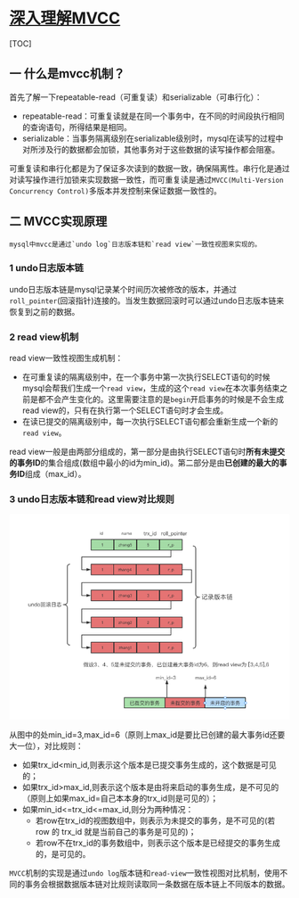 # [深入理解MVCC](../README.md)

[TOC]

## 一 什么是mvcc机制？

首先了解一下repeatable-read（可重复读）和serializable（可串行化）：

+ repeatable-read：可重复读就是在同一个事务中，在不同的时间段执行相同的查询语句，所得结果是相同。
+ serializable：当事务隔离级别在serializable级别时，mysql在读写的过程中对所涉及行的数据都会加锁，其他事务对于这些数据的读写操作都会阻塞。

可重复读和串行化都是为了保证多次读到的数据一致，确保隔离性。串行化是通过对读写操作进行加锁来实现数据一致性，而可重复读是通过`MVCC(Multi-Version Concurrency Control)`多版本并发控制来保证数据一致性的。

## 二 MVCC实现原理

 	mysql中mvcc是通过`undo log`日志版本链和`read view`一致性视图来实现的。

### 1 undo日志版本链

​	undo日志版本链是mysql记录某个时间历次被修改的版本，并通过`roll_pointer`(回滚指针)连接的。当发生数据回滚时可以通过undo日志版本链来恢复到之前的数据。

### 2 read view机制

read view一致性视图生成机制：

+ 在可重复读的隔离级别中，在一个事务中第一次执行SELECT语句的时候mysql会帮我们生成一个`read view`，生成的这个`read view`在本次事务结束之前是都不会产生变化的。这里需要注意的是`begin`开启事务的时候是不会生成read view的，只有在执行第一个SELECT语句时才会生成。
+ 在读已提交的隔离级别中，每一次执行SELECT语句都会重新生成一个新的`read view`。

read view一般是由两部分组成的，第一部分是由执行SELECT语句时**所有未提交的事务ID**的集合组成(数组中最小的id为min_id)。第二部分是由**已创建的最大的事务ID**组成（max_id）。

### 3 undo日志版本链和read view对比规则

![img.png](../resources/images/undo日志版本链.png)

从图中的处min_id=3,max_id=6（原则上max_id是要比已创建的最大事务id还要大一位），对比规则：

+ 如果trx_id<min_id,则表示这个版本是已提交事务生成的，这个数据是可见的；
+ 如果trx_id>max_id,则表示这个版本是由将来启动的事务生成，是不可见的（原则上如果max_id=自己本本身的trx_id则是可见的）；
+ 如果min_id<=trx_id<=max_id,则分为两种情况：
  + 若row在trx_id的视图数组中，则表示为未提交的事务，是不可见的(若 row 的 trx_id 就是当前自己的事务是可见的)；
  + 若row不在trx_id的事务数组中，则表示这个版本是已经提交的事务生成的，是可见的。

`MVCC`机制的实现是通过`undo log`版本链和`read-view`一致性视图对比机制，使用不同的事务会根据数据版本链对比规则读取同一条数据在版本链上不同版本的数据。